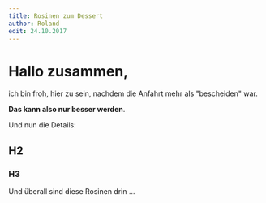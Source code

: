 ```yaml
---
title: Rosinen zum Dessert
author: Roland
edit: 24.10.2017
---
```


# Hallo zusammen,

ich bin froh, hier zu sein, nachdem die Anfahrt mehr als "bescheiden" war.

**Das kann also nur besser werden**.

Und nun die Details:
## H2
### H3

Und überall sind diese Rosinen drin ...
